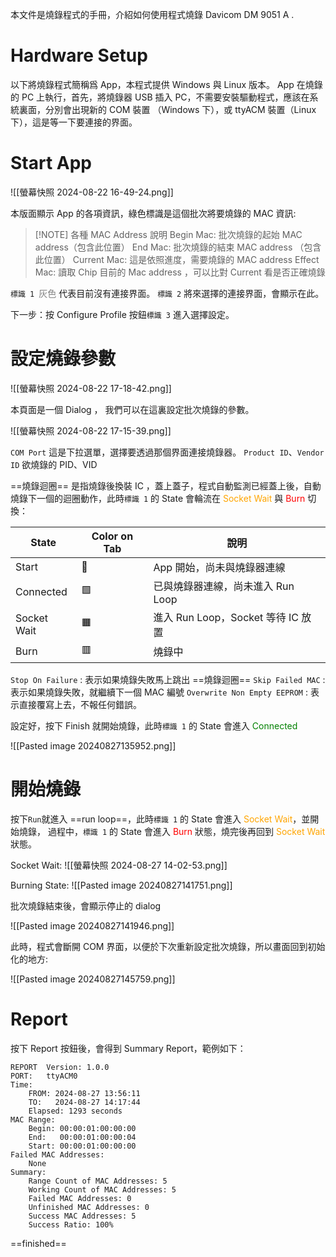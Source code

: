 
本文件是燒錄程式的手冊，介紹如何使用程式燒錄 Davicom DM 9051 A .

# Hardware Setup 

以下將燒錄程式簡稱爲 App，本程式提供 Windows 與 Linux 版本。
App 在燒錄的 PC 上執行，首先，將燒錄器 USB 插入 PC，不需要安裝驅動程式，應該在系統裏面，分別會出現新的 COM 裝置 （Windows 下），或 ttyACM 裝置（Linux下），這是等一下要連接的界面。

# Start App

![[螢幕快照 2024-08-22 16-49-24.png]]

本版面顯示 App 的各項資訊，綠色標識是這個批次將要燒錄的 MAC 資訊:

> [!NOTE] 各種 MAC Address 說明
> Begin Mac: 批次燒錄的起始 MAC address（包含此位置）
> End Mac: 批次燒錄的結束 MAC address （包含此位置）
> Current Mac: 這是依照進度，需要燒錄的 MAC address
> Effect Mac: 讀取 Chip 目前的 Mac address ，可以比對 Current 看是否正確燒錄

`標識 1 `<span style="color: grey;">灰色</span>  代表目前沒有連接界面。
`標識 2` 將來選擇的連接界面，會顯示在此。

下一步：按  Configure Profile 按鈕`標識 3` 進入選擇設定。

# 設定燒錄參數

![[螢幕快照 2024-08-22 17-18-42.png]]

本頁面是一個 Dialog ， 我們可以在這裏設定批次燒錄的參數。

![[螢幕快照 2024-08-22 17-15-39.png]]

`COM Port` 這是下拉選單，選擇要透過那個界面連接燒錄器。
`Product ID`、`Vendor ID` 欲燒錄的 PID、VID

==燒錄迴圈== 是指燒錄後換裝 IC ，蓋上蓋子，程式自動監測已經蓋上後，自動燒錄下一個的迴圈動作，此時`標識 1` 的 State 會輪流在 <span style="color: orange;">Socket Wait</span>  與 <span style="color: red;">Burn</span> 切換：

| State       | Color on Tab | 說明                          |
| ----------- | ------------ | --------------------------- |
| Start       | 🟰           | App 開始，尚未與燒錄器連線             |
| Connected   | 🟩           | 已與燒錄器連線，尚未進入 Run Loop       |
| Socket Wait | 🟧           | 進入 Run Loop，Socket 等待 IC 放置 |
| Burn        | 🟥           | 燒錄中                         |

`Stop On Failure` : 表示如果燒錄失敗馬上跳出 ==燒錄迴圈==
`Skip Failed MAC` : 表示如果燒錄失敗，就繼續下一個 MAC 編號
`Overwrite Non Empty EEPROM` : 表示直接覆寫上去，不報任何錯誤。

設定好，按下 Finish 就開始燒錄，此時`標識 1` 的 State 會進入 <span style="color: green;">Connected </span> 

![[Pasted image 20240827135952.png]]
# 開始燒錄

按下`Run`就進入 ==run loop==，此時`標識 1` 的 State 會進入 <span style="color: orange;">Socket Wait</span>，並開始燒錄， 過程中，`標識 1` 的 State 會進入  <span style="color: red;">Burn </span> 狀態，燒完後再回到 <span style="color: orange;">Socket Wait</span> 狀態。

Socket Wait:
![[螢幕快照 2024-08-27 14-02-53.png]]

Burning State:
![[Pasted image 20240827141751.png]]

批次燒錄結束後，會顯示停止的 dialog

![[Pasted image 20240827141946.png]]

此時，程式會斷開 COM 界面，以便於下次重新設定批次燒錄，所以畫面回到初始化的地方:

![[Pasted image 20240827145759.png]]

# Report

按下 Report 按鈕後，會得到 Summary Report，範例如下：

	REPORT	Version: 1.0.0
	PORT:	ttyACM0
	Time:
		FROM: 2024-08-27 13:56:11
		TO:   2024-08-27 14:17:44
		Elapsed: 1293 seconds
	MAC Range:
		Begin: 00:00:01:00:00:00
		End:   00:00:01:00:00:04
		Start: 00:00:01:00:00:00
	Failed MAC Addresses:
		None
	Summary:
		Range Count of MAC Addresses: 5
		Working Count of MAC Addresses: 5
		Failed MAC Addresses: 0
		Unfinished MAC Addresses: 0
		Success MAC Addresses: 5
		Success Ratio: 100%




==finished==

